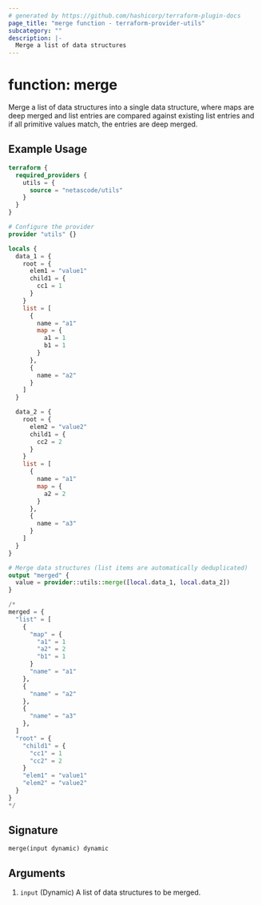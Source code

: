 ```yaml
---
# generated by https://github.com/hashicorp/terraform-plugin-docs
page_title: "merge function - terraform-provider-utils"
subcategory: ""
description: |-
  Merge a list of data structures
---
```


# function: merge

Merge a list of data structures into a single data structure, where maps are deep merged and list entries are compared against existing list entries and if all primitive values match, the entries are deep merged.

## Example Usage

```terraform
terraform {
  required_providers {
    utils = {
      source = "netascode/utils"
    }
  }
}

# Configure the provider
provider "utils" {}

locals {
  data_1 = {
    root = {
      elem1 = "value1"
      child1 = {
        cc1 = 1
      }
    }
    list = [
      {
        name = "a1"
        map = {
          a1 = 1
          b1 = 1
        }
      },
      {
        name = "a2"
      }
    ]
  }

  data_2 = {
    root = {
      elem2 = "value2"
      child1 = {
        cc2 = 2
      }
    }
    list = [
      {
        name = "a1"
        map = {
          a2 = 2
        }
      },
      {
        name = "a3"
      }
    ]
  }
}

# Merge data structures (list items are automatically deduplicated)
output "merged" {
  value = provider::utils::merge([local.data_1, local.data_2])
}

/*
merged = {
  "list" = [
    {
      "map" = {
        "a1" = 1
        "a2" = 2
        "b1" = 1
      }
      "name" = "a1"
    },
    {
      "name" = "a2"
    },
    {
      "name" = "a3"
    },
  ]
  "root" = {
    "child1" = {
      "cc1" = 1
      "cc2" = 2
    }
    "elem1" = "value1"
    "elem2" = "value2"
  }
}
*/
```

## Signature

<!-- signature generated by tfplugindocs -->
```text
merge(input dynamic) dynamic
```

## Arguments

<!-- arguments generated by tfplugindocs -->
1. `input` (Dynamic) A list of data structures to be merged.
